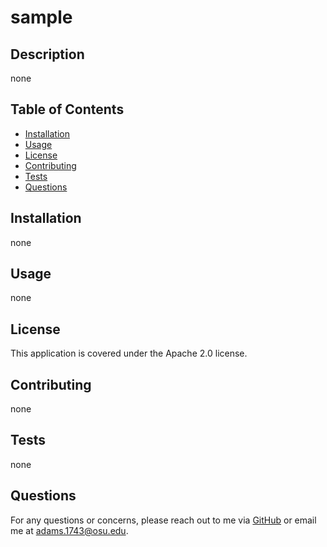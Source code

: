 # sample

## Description
none

## Table of Contents
- [Installation](#installation)
- [Usage](#usage)
- [License](#license)
- [Contributing](#contributing)
- [Tests](#tests)
- [Questions](#questions)

## Installation
none

## Usage
none

## License
This application is covered under the Apache 2.0 license.

## Contributing
none

## Tests
none

## Questions
For any questions or concerns, please reach out to me via [GitHub](https://github.com/Dadams11) or email me at adams.1743@osu.edu.
